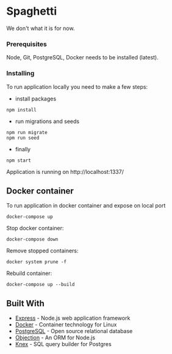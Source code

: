 # Spaghetti

We don't what it is for now.

### Prerequisites

Node, Git, PostgreSQL, Docker needs to be installed (latest).

### Installing

To run application locally you need to make a few steps:

- install packages

```
npm install
```

- run migrations and seeds

```
npm run migrate
npm run seed
```

- finally

```
npm start
```
Application is running on http://localhost:1337/

## Docker container

To run application in docker container and expose on local port

```
docker-compose up
```

Stop docker container:

```
docker-compose down
```

Remove stopped containers:

```
docker system prune -f
```

Rebuild container:

```
docker-compose up --build
```

## Built With

- [Express](http://expressjs.com/) - Node.js web application framework
- [Docker](https://www.docker.com/) - Container technology for Linux
- [PostgreSQL](https://www.postgresql.org/) - Open source relational database
- [Objection](https://vincit.github.io/objection.js/) - An ORM for Node.js
- [Knex](https://knexjs.org/) - SQL query builder for Postgres
